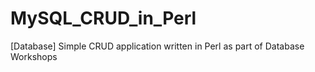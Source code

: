 # MySQL_CRUD_in_Perl
 [Database] Simple CRUD application written in Perl as part of Database Workshops
